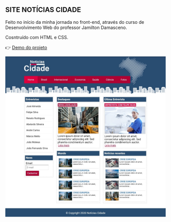 ## SITE NOTÍCIAS CIDADE

Feito no início da minha jornada no front-end, através do curso de Desenvolvimento Web do professor Jamilton Damasceno.

Cosntruído com HTML e CSS.

👉 [Demo do projeto](https://deborataveiraa.github.io/projeto-noticias-cidade/)

![Imagem do site](img/img-site.jpg)